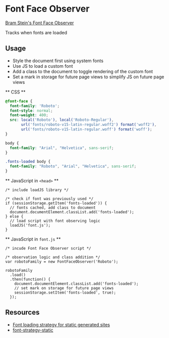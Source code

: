 # Font Face Observer

[Bram Stein's Font Face Observer](https://github.com/bramstein/fontfaceobserver)

Tracks when fonts are loaded

## Usage

- Style the document first using system fonts
- Use JS to load a custom font
- Add a class to the document to toggle rendering of the custom font
- Set a mark in storage for future page views to simplify JS on future page views

** CSS **

```CSS
@font-face {
  font-family: 'Roboto';
  font-style: normal;
  font-weight: 400;
  src: local('Roboto'), local('Roboto-Regular'),
       url('fonts/roboto-v15-latin-regular.woff2') format('woff2'),
       url('fonts/roboto-v15-latin-regular.woff') format('woff');
}

body {
  font-family: "Arial", "Helvetica", sans-serif;
}

.fonts-loaded body {
  font-family: "Roboto", "Arial", "Helvetica", sans-serif;
}
```

** JavaScript in `<head>` **

```JS
/* include loadJS library */

/* check if font was previously used */
if (sessionStorage.getItem('fonts-loaded')) {
  // fonts cached, add class to document
  document.documentElement.classList.add('fonts-loaded');
} else {
  // load script with font observing logic
  loadJS('font.js');
}
```

** JavaScript in `font.js` **
```JS
/* incude Font Face Observer script */

/* observation logic and class addition */
var robotoFamily = new FontFaceObserver('Roboto');

robotoFamily
  .load()
  .then(function() {
    document.documentElement.classList.add('fonts-loaded');
    // set mark on storage for future page views
    sessionStorage.setItem('fonts-loaded', true);
  });
```

## Resources

- [Font loading strategy for static generated sites](https://jeremenichelli.github.io/2016/05/font-loading-strategy-static-generated-sites/)
- [font-strategy-static](https://github.com/jeremenichelli/font-strategy-static/)
